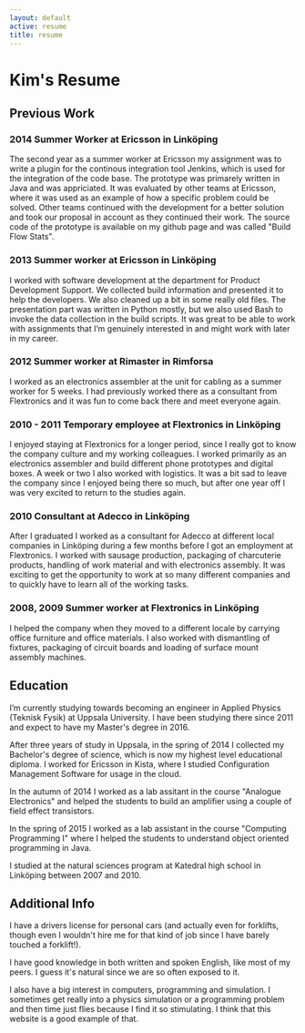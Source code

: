```yaml
---
layout: default
active: resume
title: resume
---
```


Kim's Resume
======

Previous Work
------

### 2014 Summer Worker at Ericsson in Linköping

The second year as a summer worker at Ericsson my assignment was to write a plugin for the continous integration tool Jenkins, which is used for the integration of the code base. The prototype was primarely written in Java and was appriciated. It was evaluated by other teams at Ericsson, where it was used as an example of how a specific problem could be solved. Other teams continued with the development for a better solution and took our proposal in account as they continued their work. The source code of the prototype is available on my github page and was called "Build Flow Stats".

### 2013 Summer worker at Ericsson in Linköping

I worked with software development at the department for Product Development Support. We collected build information and presented it to help the developers. We also cleaned up a bit in some really old files. The presentation part was written in Python mostly, but we also used Bash to invoke the data collection in the build scripts. It was great to be able to work with assignments that I’m genuinely interested in and might work with later in my career.


### 2012 Summer worker at Rimaster in Rimforsa

I worked as an electronics assembler at the unit for cabling as a summer worker for 5 weeks. I had previously worked there as a consultant from Flextronics and it was fun to come back there and meet everyone again.
			
### 2010 - 2011 Temporary employee at Flextronics in Linköping

I enjoyed staying at Flextronics for a longer period, since I really got to know the company culture and my working colleagues. I worked primarily as an electronics assembler and build different phone prototypes and digital boxes. A week or two I also worked with logistics. It was a bit sad to leave the company since I enjoyed being there so much, but after one year off I was very excited to return to the studies again.


### 2010 Consultant at Adecco in Linköping

After I graduated I worked as a consultant for Adecco at different local companies in Linköping during a few months before I got an employment at Flextronics. I worked with sausage production, packaging of charcuterie products, handling of work material and with electronics assembly. It was exciting to get the opportunity to work at so many different companies and to quickly have to learn all of the working tasks.
			
### 2008, 2009 Summer worker at Flextronics in Linköping

I helped the company when they moved to a different locale by carrying office furniture and office materials. I also worked with dismantling of fixtures, packaging of circuit boards and loading of surface mount assembly machines.

Education
------

I’m currently studying towards becoming an engineer in Applied Physics (Teknisk Fysik) at Uppsala University. I have been studying there since 2011 and expect to have my Master's degree in 2016.


After three years of study in Uppsala, in the spring of 2014 I collected my Bachelor's degree of science, which is now my highest level educational diploma. I worked for Ericsson in Kista, where I studied Configuration Management Software for usage in the cloud.

In the autumn of 2014 I worked as a lab assitant in the course "Analogue Electronics" and helped the students to build an amplifier using a couple of field effect transistors.

In the spring of 2015 I worked as a lab assistant in the course "Computing Programming I" where I helped the students to understand object oriented programming in Java.

I studied at the natural sciences program at Katedral high school in Linköping between 2007 and 2010.

Additional Info
------

I have a drivers license for personal cars (and actually even for forklifts, though even I wouldn't hire me for that kind of job since I have barely touched a forklift!).

I have good knowledge in both written and spoken English, like most of my peers. I guess it's natural since we are so often exposed to it.
			
I also have a big interest in computers, programming and simulation. I sometimes get really into a physics simulation or a programming problem and then time just flies because I find it so stimulating. I think that this website is a good example of that.